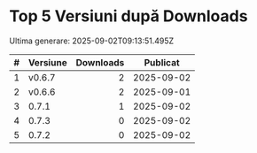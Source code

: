 # Top 5 Versiuni după Downloads

Ultima generare: 2025-09-02T09:13:51.495Z

| # | Versiune | Downloads | Publicat |
| - | - | -: | - |
| 1 | v0.6.7 | 2 | 2025-09-02 |
| 2 | v0.6.6 | 2 | 2025-09-01 |
| 3 | 0.7.1 | 1 | 2025-09-02 |
| 4 | 0.7.3 | 0 | 2025-09-02 |
| 5 | 0.7.2 | 0 | 2025-09-02 |

